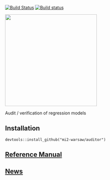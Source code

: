 [![Build Status](https://travis-ci.org/mi2-warsaw/auditor.svg?branch=master)](https://travis-ci.org/mi2-warsaw/auditor)
[![Build status](https://ci.appveyor.com/api/projects/status/16rmrvpbujvsumkt/branch/master?svg=true)](https://ci.appveyor.com/project/agosiewska/auditor/branch/master)

<img src="https://github.com/agosiewska/MI2template/tree/master/materials/auditorLogo.png" width="300" />



Audit / verification of regression models

## Installation
```
devtools::install_github("mi2-warsaw/auditor")
```

## [Reference Manual](https://mi2-warsaw.github.io/auditor/)

## [News](NEWS.md)
